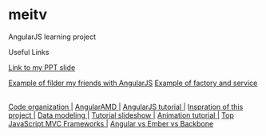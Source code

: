 meitv
=====

AngularJS learning project

Useful Links

<a href="http://prezi.com/l9yjqfjy1tat/the-world-of-angularjs/">Link to my PPT slide</a>

<a href="http://jsfiddle.net/Meilan/aF7hQ/5/">Example of filder my friends with AngularJS</a>
<a href="http://jsfiddle.net/Meilan/Ne5P8/536/">Example of factory and service</a>

<br />
  <a href="http://cliffmeyers.com/blog/2013/4/21/code-organization-angularjs-javascript" target="_blank">Code organization |</a>
	    <a href="https://github.com/marcoslin/angularAMD" target="_blank">AngularAMD |</a>
	    <a href="http://tutorialzine.com/2013/08/learn-angularjs-5-examples/" target="_blank">AngularJS tutorial |</a>
	    <a href="http://code.tutsplus.com/tutorials/building-a-web-app-from-scratch-in-angularjs--net-32944" target="_blank">Inspration of this project |</a>
	    <a href="http://joelhooks.com/blog/2013/04/24/modeling-data-and-state-in-your-angularjs-application/" target="_blank">Data modeling |</a>
	    <a href="http://slides.wesalvaro.com/20121113/#/3" target="_blank">Tutorial slideshow |</a>
	    <a href="http://www.nganimate.org/angularjs/tutorial/how-to-make-animations-with-angularjs" target="_blank">Animation tutorial |</a>
	    <a href="http://www.infoq.com/research/top-javascript-mvc-frameworks" target="_blank">Top JavaScript MVC Frameworks |</a>
	    <a href="http://voidcanvas.com/why-angularjs-is-generally-better-than-emberjs-and-backbonejs/" target="_blank">Angular vs Ember vs Backbone</a>
